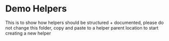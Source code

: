 # Demo Helpers

This is to show how helpers should be structured + documented, please do not change this folder, copy and paste to a helper parent location to start creating a new helper